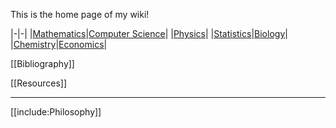 This is the home page of my wiki! 


|-|-|
|[Mathematics](./Mathematics/Home)|[Computer Science](./Computer-Science/)|
|[Physics](./Physics/)|
|[Statistics](./Statistics/)|[Biology](./Biology/)|
|[Chemistry](./Chemistry/)|[Economics](./Economics/)|


[[Bibliography]]

[[Resources]]

---

[[include:Philosophy]]